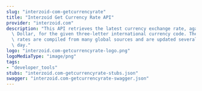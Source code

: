 ```yaml
---
slug: "interzoid-com-getcurrencyrate"
title: "Interzoid Get Currency Rate API"
provider: "interzoid.com"
description: "This API retrieves the latest currency exchange rate, against the US\
  \ Dollar, for the given three-letter international currency code. These currency\
  \ rates are compiled from many global sources and are updated several times per\
  \ day."
logo: "interzoid.com-getcurrencyrate-logo.png"
logoMediaType: "image/png"
tags:
- "developer_tools"
stubs: "interzoid.com-getcurrencyrate-stubs.json"
swagger: "interzoid.com-getcurrencyrate-swagger.json"
---
```

